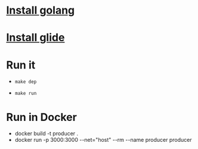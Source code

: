 # [Install golang](https://golang.org/doc/install)

# [Install glide](https://github.com/Masterminds/glide#install)

# Run it
- `make dep`

- `make run`

# Run in Docker
- docker build -t producer .
- docker run -p 3000:3000 --net="host" --rm --name producer producer
